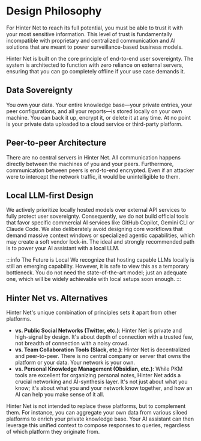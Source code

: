 # Design Philosophy

For Hinter Net to reach its full potential, you must be able to trust it with your most sensitive information.
This level of trust is fundamentally incompatible with proprietary and centralized communication and AI solutions that are meant to power surveillance-based business models.

Hinter Net is built on the core principle of end-to-end user sovereignty.
The system is architected to function with zero reliance on external servers, ensuring that you can go completely offline if your use case demands it.

## Data Sovereignty

You own your data.
Your entire knowledge base—your private entries, your peer configurations, and all your reports—is stored locally on your own machine.
You can back it up, encrypt it, or delete it at any time.
At no point is your private data uploaded to a cloud service or third-party platform.

## Peer-to-peer Architecture

There are no central servers in Hinter Net.
All communication happens directly between the machines of you and your peers.
Furthermore, communication between peers is end-to-end encrypted.
Even if an attacker were to intercept the network traffic, it would be unintelligible to them.

## Local LLM-first Design

We actively prioritize locally hosted models over external API services to fully protect user sovereignty.
Consequently, we do not build official tools that favor specific commercial AI services like GitHub Copilot, Gemini CLI or Claude Code.
We also deliberately avoid designing core workflows that demand massive context windows or specialized agentic capabilities, which may create a soft vendor lock-in.
The ideal and strongly recommended path is to power your AI assistant with a local LLM.

:::info The Future is Local
We recognize that hosting capable LLMs locally is still an emerging capability.
However, it is safe to view this as a temporary bottleneck.
You do not need the state-of-the-art model; just an adequate one, which will be widely achievable with local setups soon enough.
:::

## Hinter Net vs. Alternatives

Hinter Net's unique combination of principles sets it apart from other platforms.

- **vs. Public Social Networks (Twitter, etc.)**: Hinter Net is private and high-signal by design.
  It's about depth of connection with a trusted few, not breadth of connection with a noisy crowd.
- **vs. Team Collaboration Tools (Slack, etc.)**: Hinter Net is decentralized and peer-to-peer.
  There is no central company or server that owns the platform or your data.
  Your network is your own.
- **vs. Personal Knowledge Management (Obsidian, etc.)**: While PKM tools are excellent for organizing personal notes, Hinter Net adds a crucial networking and AI-synthesis layer.
  It's not just about what you know; it's about what you and your network know together, and how an AI can help you make sense of it all.

Hinter Net is not intended to replace these platforms, but to complement them.
For instance, you can aggregate your own data from various siloed platforms to enrich your private knowledge base.
Your AI assistant can then leverage this unified context to compose responses to queries, regardless of which platform they originate from.
